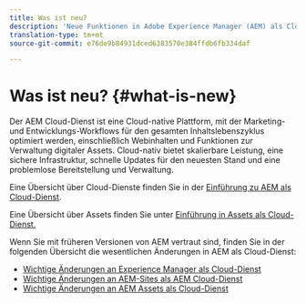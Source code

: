 ```yaml
---
title: Was ist neu?
description: 'Neue Funktionen in Adobe Experience Manager (AEM) als Cloud-Dienst. '
translation-type: tm+mt
source-git-commit: e76de9b84931dced6383570e384ffdb6fb334daf

---
```



# Was ist neu? {#what-is-new}

<!-- For the pre-release of Adobe Experience Manager (AEM) as a Cloud Service everything is new. -->

Der AEM Cloud-Dienst ist eine Cloud-native Plattform, mit der Marketing- und Entwicklungs-Workflows für den gesamten Inhaltslebenszyklus optimiert werden, einschließlich Webinhalten und Funktionen zur Verwaltung digitaler Assets. Cloud-nativ bietet skalierbare Leistung, eine sichere Infrastruktur, schnelle Updates für den neuesten Stand und eine problemlose Bereitstellung und Verwaltung.

Eine Übersicht über Cloud-Dienste finden Sie in der [Einführung zu AEM als Cloud-Dienst](/help/overview/introduction.md).

<!-- Please link to introduction or what's new of Sites. -->

Eine Übersicht über Assets finden Sie unter [Einführung in Assets als Cloud-Dienst.](/help/assets/overview.md)

Wenn Sie mit früheren Versionen von AEM vertraut sind, finden Sie in der folgenden Übersicht die wesentlichen Änderungen in AEM als Cloud-Dienst:

* [Wichtige Änderungen an Experience Manager als Cloud-Dienst](/help/release-notes/aem-cloud-changes.md)
* [Wichtige Änderungen an AEM-Sites als AEM Cloud-Dienst](/help/sites-cloud/sites-cloud-changes.md)
* [Wichtige Änderungen an AEM Assets als Cloud-Dienst](/help/assets/assets-cloud-changes.md)
